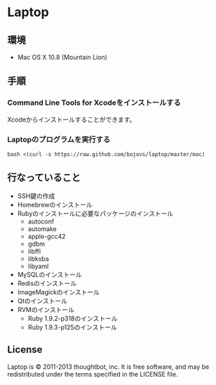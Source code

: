 # Laptop

## 環境

* Mac OS X 10.8 (Mountain Lion)


## 手順

### Command Line Tools for Xcodeをインストールする

Xcodeからインストールすることができます。


### Laptopのプログラムを実行する

```
bash <(curl -s https://raw.github.com/bojovs/laptop/master/mac)
```

## 行なっていること

* SSH鍵の作成
* Homebrewのインストール
* Rubyのインストールに必要なパッケージのインストール
  * autoconf
  * automake
  * apple-gcc42
  * gdbm
  * libffi
  * libksba
  * libyaml
* MySQLのインストール
* Redisのインストール
* ImageMagickのインストール
* Qtのインストール
* RVMのインストール
  * Ruby 1.9.2-p318のインストール
  * Ruby 1.9.3-p125のインストール


## License

Laptop is © 2011-2013 thoughtbot, inc. It is free software, and may be
redistributed under the terms specified in the LICENSE file.
